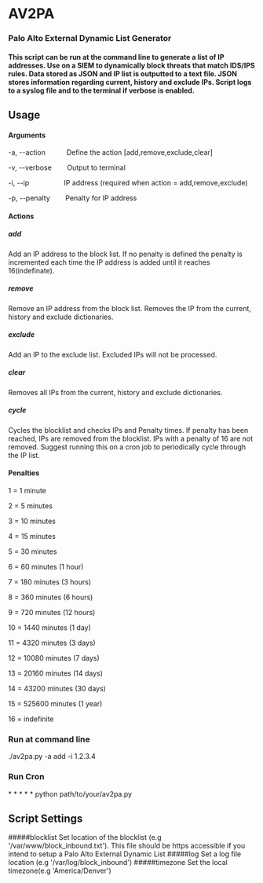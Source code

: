 # AV2PA
### Palo Alto External Dynamic List Generator

#### This script can be run at the command line to generate a list of IP addresses.  Use on a SIEM to dynamically block threats that match IDS/IPS rules.  Data stored as JSON and IP list is outputted to a text file.  JSON stores information regarding current, history and exclude IPs.  Script logs to a syslog file and to the terminal if verbose is enabled. 

## Usage

#### Arguments

 -a, --action &nbsp;&nbsp;&nbsp;&nbsp;&nbsp;&nbsp;&nbsp;&nbsp;&nbsp; Define the action [add,remove,exclude,clear]
 
 -v, --verbose &nbsp;&nbsp;&nbsp;&nbsp;&nbsp;&nbsp; Output to terminal
 
 -i, --ip &nbsp;&nbsp;&nbsp;&nbsp;&nbsp;&nbsp;&nbsp;&nbsp;&nbsp;&nbsp;&nbsp;&nbsp;&nbsp;&nbsp;&nbsp;&nbsp; IP address (required when action = add,remove,exclude)
 
 -p, --penalty &nbsp;&nbsp;&nbsp;&nbsp;&nbsp;&nbsp; Penalty for IP address
 
 
#### Actions

##### add
Add an IP address to the block list.  If no penalty is defined the penalty is incremented each time the IP address is added until it reaches 16(indefinate).

##### remove
Remove an IP address from the block list.  Removes the IP from the current, history and exclude dictionaries.

##### exclude
Add an IP to the exclude list.  Excluded IPs will not be processed.

##### clear 
Removes all IPs from the current, history and exclude dictionaries.

##### cycle
Cycles the blocklist and checks IPs and Penalty times.  If penalty has been reached, IPs are removed from the blocklist.  IPs with a penalty of 16 are not removed.  Suggest running this on a cron job to periodically cycle through the IP list.

#### Penalties
1 = 1 minute

2 = 5 minutes

3 = 10 minutes

4 = 15 minutes

5 = 30 minutes

6 = 60 minutes (1 hour)

7 = 180 minutes (3 hours)

8 = 360 minutes (6 hours)

9 = 720 minutes (12 hours)

10 = 1440 minutes (1 day)

11 = 4320 minutes (3 days)

12 = 10080 minutes (7 days)

13 = 20160 minutes (14 days)

14 = 43200 minutes (30 days)

15 = 525600 minutes (1 year)

16 = indefinite



### Run at command line

./av2pa.py -a add -i 1.2.3.4

### Run Cron

<span>* * * * *</span> python path/to/your/av2pa.py


## Script Settings

#####blocklist 
Set location of the blocklist (e.g '/var/www/block_inbound.txt').  This file should be https accessible if you intend to setup a Palo Alto External Dynamic List
#####log 
Set a log file location (e.g '/var/log/block_inbound')
#####timezone 
Set the local timezone(e.g 'America/Denver')


 